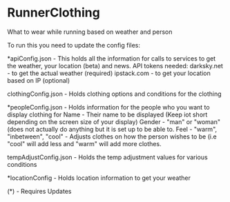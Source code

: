 # RunnerClothing
What to wear while running based on weather and person

To run this you need to update the config files:

*apiConfig.json - This holds all the information for calls to services to get the weather, your location (beta) and news.
  API tokens needed:
    darksky.net - to get the actual weather (required)
    ipstack.com - to get your location based on IP (optional)

clothingConfig.json - Holds clothing options and conditions for the clothing

*peopleConfig.json - Holds information for the people who you want to display clothing for
  Name - Their name to be displayed (Keep iot short depending on the screen size of your display)
  Gender - "man" or "woman" (does not actually do anything but it is set up to be able to.
  Feel - "warm", "inbetween", "cool" - Adjusts clothes on how the person wishes to be (i.e "cool" will add less and "warm" will add more clothes.
  
tempAdjustConfig.json - Holds the temp adjustment values for various conditions  

*locationConfig - Holds location information to get your weather

(*) - Requires Updates
